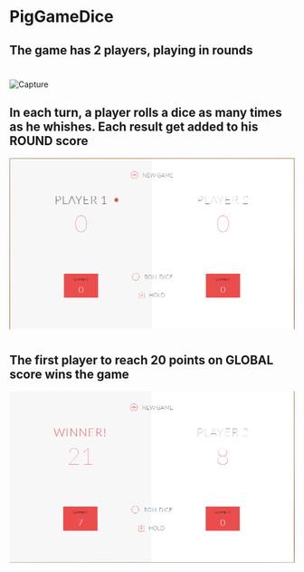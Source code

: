 # PigGameDice
## The game has 2 players, playing in rounds
#
![Capture](https://user-images.githubusercontent.com/47785722/76124848-99b40b00-5fc9-11ea-9e21-e10a5ea4fdca.PNG)

## In each turn, a player rolls a dice as many times as he whishes. Each result get added to his ROUND score
![capture](images/Capture.PNG)
#
## The first player to reach 20 points on GLOBAL score wins the game
![capture](images/Capture2.PNG)

